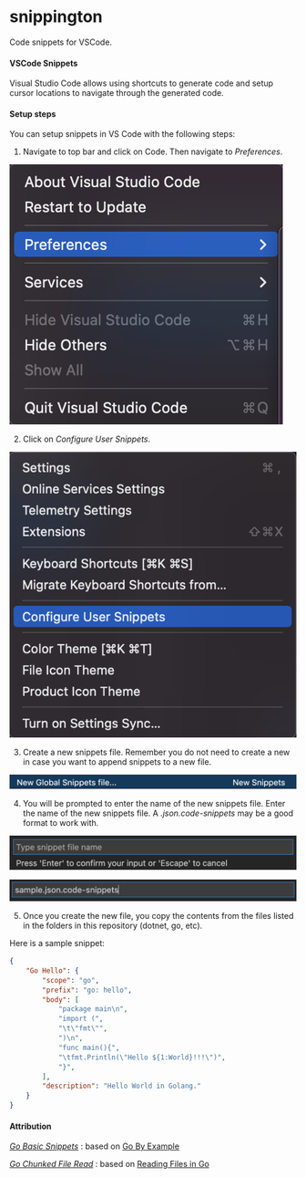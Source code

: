 # snippington
Code snippets for VSCode.

#### VSCode Snippets

Visual Studio Code allows using shortcuts to generate code and setup cursor locations to navigate through the generated code.


#### Setup steps

You can setup snippets in VS Code with the following steps:

1. Navigate to top bar and click on Code. Then navigate to *Preferences*.

![Preferences](https://github.com/razaibi/snippington/raw/main/img/VSCode_Step_01.png)

2. Click on *Configure User Snippets*.

![Configure](https://github.com/razaibi/snippington/raw/main/img/VSCode_Step_02.png)

3. Create a new snippets file. Remember you do not need to create a new in case you want to append snippets to a new file.

![CreateSnippets](https://github.com/razaibi/snippington/raw/main/img/VSCode_Step_03.png)

4. You will be prompted to enter the name of the new snippets file. Enter the name of the new snippets file. A _.json.code-snippets_ may be a good format to work with. 

![SnippetsPrompt](https://github.com/razaibi/snippington/raw/main/img/VSCode_Step_04.png)

![EnterNewSnippet](https://github.com/razaibi/snippington/raw/main/img/VSCode_Step_05.png)

5. Once you create the new file, you copy the contents from the files listed in the folders in this repository (dotnet, go, etc).

Here is a sample snippet:

```json
{
    "Go Hello": {
        "scope": "go",
        "prefix": "go: hello",
        "body": [
            "package main\n",
            "import (",
            "\t\"fmt\"",
            ")\n",
            "func main(){",
            "\tfmt.Println(\"Hello ${1:World}!!!\")",
            "}",
        ],
        "description": "Hello World in Golang."
    }
}

```

#### Attribution

*[Go Basic Snippets](https://raw.githubusercontent.com/razaibi/snippington/main/go/basic/go_basic.json.code-snippets)* : based on [Go By Example](https://gobyexample.com/)

*[Go Chunked File Read](https://github.com/kgrz/reading-files-in-go/blob/master/reading-chunkwise-multiple.go)* : based on [Reading Files in Go](https://github.com/kgrz/reading-files-in-go)